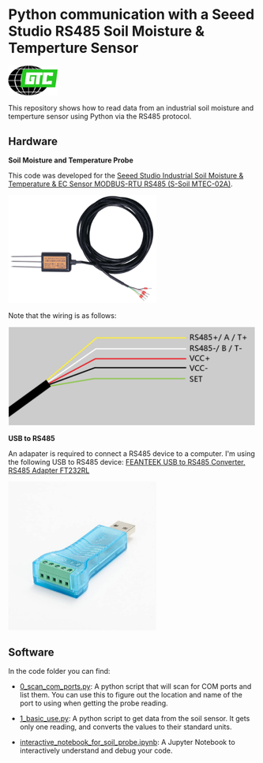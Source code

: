 # Python communication with a Seeed Studio RS485 Soil Moisture & Temperture Sensor

[<img alt="GTC Logo" width="100px" src="/images/gtc_logo.png" />](http://globaltechinc.com)


This repository shows how to read data from an industrial soil moisture and temperture sensor using Python via the RS485 protocol.

## Hardware

**Soil Moisture and Temperature Probe**

This code was developed for the [Seeed Studio Industrial Soil Moisture & Temperature & EC Sensor MODBUS-RTU RS485 (S-Soil MTEC-02A)](https://www.seeedstudio.com/RS485-Soil-Moisture-Temperature-EC-Sensor-S-Soil-MTEC-02-p-4633.html). 

[<img alt="soil probe" width="300px" src="/images/moisture_sensor.PNG" />](https://www.seeedstudio.com/RS485-Soil-Moisture-Temperature-EC-Sensor-S-Soil-MTEC-02-p-4633.html)

Note that the wiring is as follows:

<img alt="wire diagram" width="500px" src="/images/wiring_diagram.png" />


**USB to RS485**

An adapater is required to connect a RS485 device to a computer. I'm using the following USB to RS485 device: [FEANTEEK USB to RS485 Converter, RS485 Adapter FT232RL](https://www.amazon.com/gp/product/B08PL23NW8)

<img alt="converter" width="300px" src="/images/feanteek_usb_to_rs485.jpg" />

## Software

In the code folder you can find:
- [0_scan_com_ports.py](/code/0_scan_com_ports.py): A python script that will scan for COM ports and list them. You can use this to figure out the location and name of the port to using when getting the probe reading.

- [1_basic_use.py](/code/1_basic_use.py): A python script to get data from the soil sensor. It gets only one reading, and converts the values to their standard units.

- [interactive_notebook_for_soil_probe.ipynb](/code/interactive_notebook_for_soil_probe.ipynb): A Jupyter Notebook to interactively understand and debug your code.
